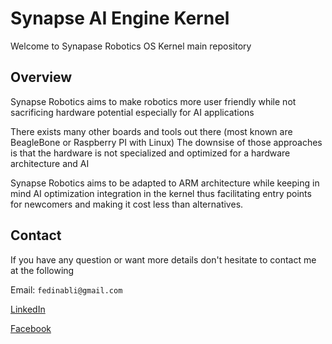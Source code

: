 # Synapse AI Engine Kernel

Welcome to Synapase Robotics OS Kernel main repository

## Overview

Synapse Robotics aims to make robotics more user friendly while not sacrificing hardware potential especially for AI applications

There exists many other boards and tools out there (most known are BeagleBone or Raspberry PI with Linux)
The downsise of those approaches is that the hardware is not specialized and optimized for a hardware architecture and AI

Synapse Robotics aims to be adapted to ARM architecture while keeping in mind AI optimization integration in the kernel thus facilitating
entry points for newcomers and making it cost less than alternatives.

## Contact

If you have any question or want more details don't hesitate to contact me at the following

Email: `fedinabli@gmail.com`

[LinkedIn](https://www.linkedin.com/in/fedi-nabli-76670219a/)

[Facebook](https://www.facebook.com/fedi.nabli.3)
